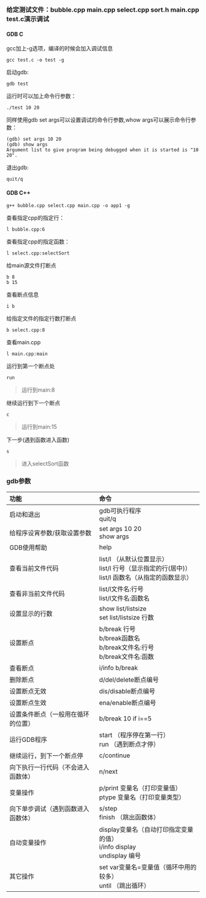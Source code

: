 

### 给定测试文件：bubble.cpp main.cpp select.cpp sort.h main.cpp test.c演示调试

#### GDB C

gcc加上-g选项，编译的时候会加入调试信息

    gcc test.c -o test -g

启动gdb:

    gdb test

运行时可以加上命令行参数：

    ./test 10 20

同样使用gdb set args可以设置调试的命令行参数,whow args可以展示命令行参数：

    (gdb) set args 10 20
    (gdb) show args
    Argument list to give program being debugged when it is started is "10 20".

退出gdb:

    quit/q

#### GDB C++

    g++ bubble.cpp select.cpp main.cpp -o app1 -g

查看指定cpp的指定行：

    l bubble.cpp:6

查看指定cpp的指定函数：

    l select.cpp:selectSort


给main源文件打断点

    b 8
    b 15

查看断点信息

    i b

给指定文件的指定行数打断点

    b select.cpp:8

查看main.cpp

    l main.cpp:main

运行到第一个断点处

    run

> 运行到main:8

继续运行到下一个断点

    c

> 运行到main:15

下一步(遇到函数进入函数)

    s

> 进入selectSort函数



### gdb参数


|功能|命令|
|:--|:--|
|启动和退出|gdb可执行程序</br>quit/q|
|给程序设宵参数/获取设置参数|set args 10 20</br>show args|
|GDB使用帮助|help|
|查看当前文件代码|list/l （从默认位置显示）</br>list/l 行号（显示指定的行(居中)）</br>list/l 函数名（从指定的函数显示）|
|查看非当前文件代码|list/l文件名:行号</br>list/l文件名:函数名|
|设置显示的行数|show list/listsize</br>set list/listsize 行数|
|设置断点|b/break 行号</br>b/break函数名</br>b/break文件名:行号</br>b/break文件名:函数|
|查看断点|i/info b/break|
|删除断点|d/del/delete断点编号|
|设置断点无效|dis/disable断点编号|
|设置断点生效|ena/enable断点编号|
|设置条件断点（一般用在循环的位置）|b/break 10 if i==5|
|运行GDB程序|start （程序停在第一行） </br> run （遇到断点才停）|
|继续运行，到下一个断点停|c/continue|
|向下执行一行代码（不会进入函数体）|n/next|
|变量操作|p/print 变量名（打印变量值） </br>ptype 变量名（打印变量类型）|
|向下单步调试（遇到函数进入函数体）|s/step</br>finish （跳出函数体）|
|自动变量操作|display变量名（自动打印指定变量的值）</br>i/info display</br>undisplay 编号|
|其它操作|set var变量名=变量值（循环中用的较多）</br>until （跳出循环）|


